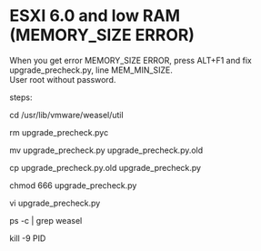 # ESXI 6.0 and low RAM (MEMORY_SIZE ERROR)

When you get error MEMORY_SIZE ERROR, press ALT+F1 and fix upgrade_precheck.py, line MEM_MIN_SIZE.  
User root without password.	

steps:

cd /usr/lib/vmware/weasel/util	

rm upgrade_precheck.pyc		

mv upgrade_precheck.py upgrade_precheck.py.old	

cp upgrade_precheck.py.old upgrade_precheck.py		

chmod 666 upgrade_precheck.py		
  
vi upgrade_precheck.py 		

ps -c | grep weasel 	

kill -9 PID		
